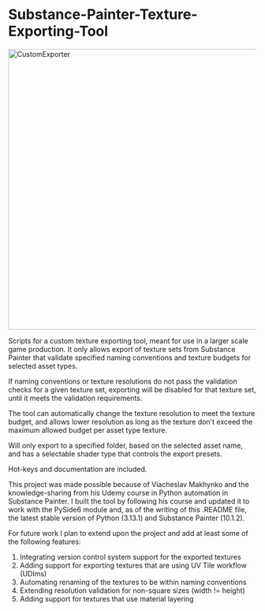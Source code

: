 # Substance-Painter-Texture-Exporting-Tool

<img width="569" alt="CustomExporter" src="https://github.com/user-attachments/assets/228aa819-eb48-4c66-be4d-6a804a8f7f7d" />

Scripts for a custom texture exporting tool, meant for use in a larger scale game production. It only allows export of texture sets from Substance Painter that validate specified naming conventions and texture budgets for selected asset types.

If naming conventions or texture resolutions do not pass the validation checks for a given texture set, exporting will be disabled for that texture set, until it meets the validation requirements.

The tool can automatically change the texture resolution to meet the texture budget, and allows lower resolution as long as the texture don't exceed the maximum allowed budget per asset type texture.

Will only export to a specified folder, based on the selected asset name, and has a selectable shader type that controls the export presets.

Hot-keys and documentation are included. 

This project was made possible because of Viacheslav Makhynko and the knowledge-sharing from his Udemy course in Python automation in Substance Painter. 
I built the tool by following his course and updated it to work with the PySide6 module and, as of the writing of this .README file, the latest stable version of Python (3.13.1) and Substance Painter (10.1.2).

For future work I plan to extend upon the project and add at least some of the following features:

1. Integrating version control system support for the exported textures
2. Adding support for exporting textures that are using UV Tile workflow (UDIms)
3. Automating renaming of the textures to be within naming conventions
4. Extending resolution validation for non-square sizes (width != height)
5. Adding support for textures that use material layering
